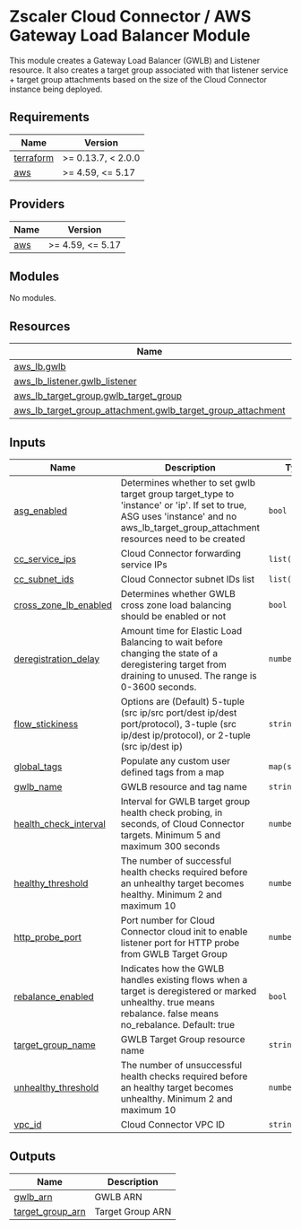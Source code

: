 # Zscaler Cloud Connector / AWS Gateway Load Balancer Module

This module creates a Gateway Load Balancer (GWLB) and Listener resource. It also creates a target group associated with that listener service + target group attachments based on the size of the Cloud Connector instance being deployed.

<!-- BEGINNING OF PRE-COMMIT-TERRAFORM DOCS HOOK -->
## Requirements

| Name | Version |
|------|---------|
| <a name="requirement_terraform"></a> [terraform](#requirement\_terraform) | >= 0.13.7, < 2.0.0 |
| <a name="requirement_aws"></a> [aws](#requirement\_aws) | >= 4.59, <= 5.17 |

## Providers

| Name | Version |
|------|---------|
| <a name="provider_aws"></a> [aws](#provider\_aws) | >= 4.59, <= 5.17 |

## Modules

No modules.

## Resources

| Name | Type |
|------|------|
| [aws_lb.gwlb](https://registry.terraform.io/providers/hashicorp/aws/latest/docs/resources/lb) | resource |
| [aws_lb_listener.gwlb_listener](https://registry.terraform.io/providers/hashicorp/aws/latest/docs/resources/lb_listener) | resource |
| [aws_lb_target_group.gwlb_target_group](https://registry.terraform.io/providers/hashicorp/aws/latest/docs/resources/lb_target_group) | resource |
| [aws_lb_target_group_attachment.gwlb_target_group_attachment](https://registry.terraform.io/providers/hashicorp/aws/latest/docs/resources/lb_target_group_attachment) | resource |

## Inputs

| Name | Description | Type | Default | Required |
|------|-------------|------|---------|:--------:|
| <a name="input_asg_enabled"></a> [asg\_enabled](#input\_asg\_enabled) | Determines whether to set gwlb target group target\_type to 'instance' or 'ip'. If set to true, ASG uses 'instance' and no aws\_lb\_target\_group\_attachment resources need to be created | `bool` | `false` | no |
| <a name="input_cc_service_ips"></a> [cc\_service\_ips](#input\_cc\_service\_ips) | Cloud Connector forwarding service IPs | `list(string)` | `[]` | no |
| <a name="input_cc_subnet_ids"></a> [cc\_subnet\_ids](#input\_cc\_subnet\_ids) | Cloud Connector subnet IDs list | `list(string)` | n/a | yes |
| <a name="input_cross_zone_lb_enabled"></a> [cross\_zone\_lb\_enabled](#input\_cross\_zone\_lb\_enabled) | Determines whether GWLB cross zone load balancing should be enabled or not | `bool` | `false` | no |
| <a name="input_deregistration_delay"></a> [deregistration\_delay](#input\_deregistration\_delay) | Amount time for Elastic Load Balancing to wait before changing the state of a deregistering target from draining to unused. The range is 0-3600 seconds. | `number` | `0` | no |
| <a name="input_flow_stickiness"></a> [flow\_stickiness](#input\_flow\_stickiness) | Options are (Default) 5-tuple (src ip/src port/dest ip/dest port/protocol), 3-tuple (src ip/dest ip/protocol), or 2-tuple (src ip/dest ip) | `string` | `"5-tuple"` | no |
| <a name="input_global_tags"></a> [global\_tags](#input\_global\_tags) | Populate any custom user defined tags from a map | `map(string)` | `{}` | no |
| <a name="input_gwlb_name"></a> [gwlb\_name](#input\_gwlb\_name) | GWLB resource and tag name | `string` | n/a | yes |
| <a name="input_health_check_interval"></a> [health\_check\_interval](#input\_health\_check\_interval) | Interval for GWLB target group health check probing, in seconds, of Cloud Connector targets. Minimum 5 and maximum 300 seconds | `number` | `10` | no |
| <a name="input_healthy_threshold"></a> [healthy\_threshold](#input\_healthy\_threshold) | The number of successful health checks required before an unhealthy target becomes healthy. Minimum 2 and maximum 10 | `number` | `2` | no |
| <a name="input_http_probe_port"></a> [http\_probe\_port](#input\_http\_probe\_port) | Port number for Cloud Connector cloud init to enable listener port for HTTP probe from GWLB Target Group | `number` | `50000` | no |
| <a name="input_rebalance_enabled"></a> [rebalance\_enabled](#input\_rebalance\_enabled) | Indicates how the GWLB handles existing flows when a target is deregistered or marked unhealthy. true means rebalance. false means no\_rebalance. Default: true | `bool` | `true` | no |
| <a name="input_target_group_name"></a> [target\_group\_name](#input\_target\_group\_name) | GWLB Target Group resource name | `string` | n/a | yes |
| <a name="input_unhealthy_threshold"></a> [unhealthy\_threshold](#input\_unhealthy\_threshold) | The number of unsuccessful health checks required before an healthy target becomes unhealthy. Minimum 2 and maximum 10 | `number` | `3` | no |
| <a name="input_vpc_id"></a> [vpc\_id](#input\_vpc\_id) | Cloud Connector VPC ID | `string` | n/a | yes |

## Outputs

| Name | Description |
|------|-------------|
| <a name="output_gwlb_arn"></a> [gwlb\_arn](#output\_gwlb\_arn) | GWLB ARN |
| <a name="output_target_group_arn"></a> [target\_group\_arn](#output\_target\_group\_arn) | Target Group ARN |
<!-- END OF PRE-COMMIT-TERRAFORM DOCS HOOK -->
